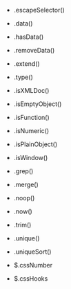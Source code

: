 - .escapeSelector()

- .data()
- .hasData()
- .removeData()

- .extend()

- .type()
- .isXMLDoc()
- .isEmptyObject()
- .isFunction()
- .isNumeric()
- .isPlainObject()
- .isWindow()

- .grep()
- .merge()
- .noop()
- .now()
- .trim()
- .unique()
- .uniqueSort()

- $.cssNumber
- $.cssHooks